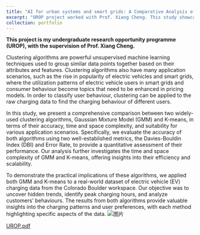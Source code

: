 ```yaml
---
title: "AI for urban systems and smart grids: A Comparative Analysis of Gaussian Mixture Model and K-means Clustering Algorithms With Applications in Time-of-Use (TOU) Clustering"
excerpt: "UROP project worked with Prof. Xiang Cheng. This study showcases the work of ML algorithms in EV charging systems, and shows the different user behaviors and scenarios in EV charging"
collection: portfolio
---
```

**This project is my undergraduate research opportunity programme (UROP), with the supervision of Prof. Xiang Cheng.**

Clustering algorithms are powerful unsupervised machine learning techniques used to group similar data points together based on their attributes and features. Clustering algorithms also have many application scenarios, such as the rise in popularity of electric vehicles and smart grids, where the utilization patterns of electric vehicle users in smart grids and consumer behaviour become topics that need to be enhanced in pricing models. In order to classify user behaviour, clustering can be applied to the raw charging data to find the charging behaviour of different users.

In this study, we present a comprehensive comparison between two widely-used clustering algorithms, Gaussian Mixture Model (GMM) and K-means, in terms of their accuracy, time and space complexity, and suitability for various application scenarios. Specifically, we evaluate the accuracy of both algorithms using two well-established metrics, the Davies-Bouldin Index (DBI) and Error Rate, to provide a quantitative assessment of their performance. Our analysis further investigates the time and space complexity of GMM and K-means, offering insights into their efficiency and scalability.

To demonstrate the practical implications of these algorithms, we applied both GMM and K-means to a real-world dataset of electric vehicle (EV) charging data from the Colorado Boulder workspace. Our objective was to uncover hidden trends, identify peak charging hours, and analyze customers’ behaviours. The results from both algorithms provide valuable insights into the charging patterns and user preferences, with each method highlighting specific aspects of the data.
![图片](https://github.com/user-attachments/assets/c601c0cf-c326-4459-8ef9-e65543d03738)


[UROP.pdf](https://github.com/user-attachments/files/17306319/UROP.pdf)
